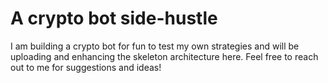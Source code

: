 # A crypto bot side-hustle

I am building a crypto bot for fun to test my own strategies and will be uploading and enhancing the skeleton architecture here. Feel free to reach out to me for suggestions and ideas! 

